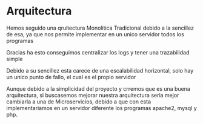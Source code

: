# Arquitectura

Hemos seguido una qruitectura Monolitica Tradicional debido a la sencillez de esa, ya que nos permite implementar en un unico servidor todos los programas

Gracias ha esto conseguimos centralizar los logs y tener una trazabilidad simple

Debido a su sencillez esta carece de una escalabilidad horizontal, solo hay un unico punto de fallo, el cual es el propio servidor

Aunque debido a la simplicidad del proyecto y crremos que es una buena arquitectura, si buscasemos mejorar nuestra arquitectura seria mejor cambiarla a una de Microservicios, debido a que con esta implementariamos en un servidor diferente los programas apache2, mysql y php.
